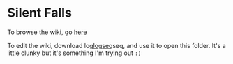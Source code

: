 # Silent Falls
To browse the wiki, go [here](http://huang-hobbs.co/silent-falls-wiki/)

To edit the wiki, download log[logseq](https://logseq.com/downloads)seq, and use it to open this folder.
It's a little clunky but it's something I'm trying out `:)`